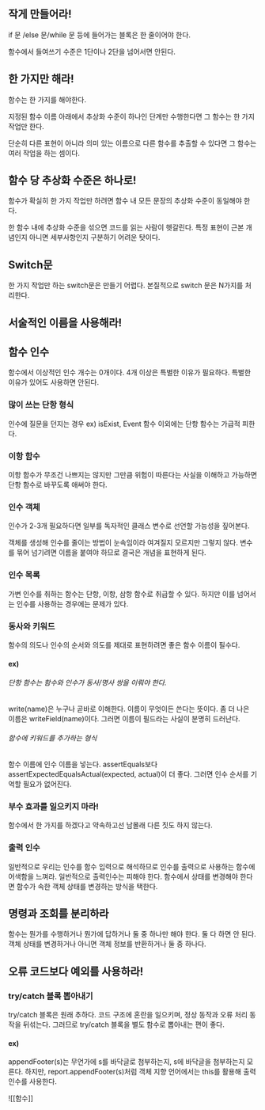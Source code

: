 ## 작게 만들어라!
if 문 /else 문/while 문 등에 들어가는 블록은 한 줄이어야 한다.

함수에서 들여쓰기 수준은 1단이나 2단을 넘어서면 안된다.

## 한 가지만 해라!
함수는 한 가지를 해야한다.

지정된 함수 이름 아래에서 추상화 수준이 하나인 단계만 수행한다면 그 함수는 한 가지 작업만 한다.

단순히 다른 표현이 아니라 의미 있는 이름으로 다른 함수를 추출할 수 있다면 그 함수는 여러 작업을 하는 셈이다.

## 함수 당 추상화 수준은 하나로!
함수가 확실히 한 가지 작업만 하려면 함수 내 모든 문장의 추상화 수준이 동일해야 한다.

한 함수 내에 추상화 수준을 섞으면 코드를 읽는 사람이 헷갈린다.
특정 표현이 근본 개념인지 아니면 세부사항인지 구분하기 어려운 탓이다.

## Switch문
한 가지 작업만 하는  switch문은 만들기 어렵다. 본질적으로 switch 문은 N가지를 처리한다.
## 서술적인 이름을 사용해라!

## 함수 인수
함수에서 이상적인 인수 개수는 0개이다.
4개 이상은 특별한 이유가 필요하다. 특별한 이유가 있어도 사용하면 안된다.

### 많이 쓰는 단항 형식
인수에 질문을 던지는 경우 
ex) isExist, Event 함수
이외에는 단항 함수는 가급적 피한다.

### 이항 함수
이항 함수가 무조건 나쁘지는 않지만 그만큼 위험이 따른다는 사실을 이해하고 가능하면 단항 함수로 바꾸도록 애써야 한다.
### 인수 객체
인수가 2-3개 필요하다면 일부를 독자적인 클래스 변수로 선언할 가능성을 짚어본다.

객체를 생성해 인수를 줄이는 방법이 눈속임이라 여겨질지 모르지만 그렇지 않다. 
변수를 묶어 넘기려면 이름을 붙여야 하므로 결국은 개념을 표현하게 된다.
### 인수 목록
가변 인수를 취하는 함수는 단항, 이항, 삼항 함수로 취급할 수 있다. 하지만 이를 넘어서는 인수를 사용하는 경우에는 문제가 있다.
### 동사와 키워드
함수의 의도나 인수의 순서와 의도를 제대로 표현하려면 좋은 함수 이름이 필수다.
#### ex)
###### 단항 함수는 함수와 인수가 동사/명사 쌍을 이뤄야 한다.
write(name)은 누구나 곧바로 이해한다. 이름이 무엇이든 쓴다는 뜻이다.
좀 더 나은 이름은 writeField(name)이다. 그러면 이름이 필드라는 사실이 분명히 드러난다.
###### 함수에 키워드를 추가하는 형식
함수 이름에 인수 이름을 넣는다.
assertEquals보다 assertExpectedEqualsActual(expected, actual)이 더 좋다.
그러면 인수 순서를 기억할 필요가 없어진다.
### 부수 효과를 일으키지 마라!
함수에서 한 가지를 하겠다고 약속하고선 남몰래 다른 짓도 하지 않는다.
### 출력 인수
일반적으로 우리는 인수를 함수 입력으로 해석하므로 인수를 출력으로 사용하는 함수에 어색함을 느껴라.
일반적으로 출력인수는 피해야 한다. 함수에서 상태를 변경해야 한다면 함수가 속한 객체 상태를 변경하는 방식을 택한다.
## 명령과 조회를 분리하라
함수는 뭔가를 수행하거나 뭔가에 답하거나 둘 중 하나만 해야 한다.
둘 다 하면 안 된다. 객체 상태를 변경하거나 아니면 객체 정보를 반환하거나 둘 중 하나다.
## 오류 코드보다 예외를 사용하라!
### try/catch 블록 뽑아내기
try/catch 블록은 원래 추하다. 코드 구조에 혼란을 일으키며, 정상 동작과 오류 처리 동작을 뒤섞는다.
그러므로 try/catch 블록을 별도 함수로 뽑아내는 편이 좋다.
#### ex)
appendFooter(s)는 무언가에 s를 바닥글로 첨부하는지, s에 바닥글을 첨부하는지 모른다.
하지만, report.appendFooter(s)처럼 객체 지향 언어에서는 this를 활용해 출력 인수를 사용한다.



![[함수]]